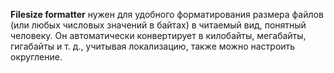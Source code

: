 **Filesize formatter** нужен для удобного форматирования размера файлов (или любых числовых значений в байтах) в читаемый вид, понятный человеку. Он автоматически конвертирует в килобайты, мегабайты, гигабайты и т. д., учитывая локализацию, также можно настроить округление.

<!-- example(filesize-formatter-overview) -->

